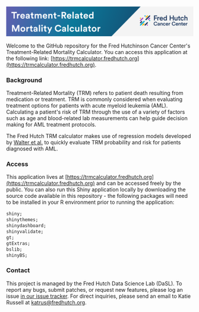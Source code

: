 
![](./app/www/trmHeader.png?raw=true)

Welcome to the GitHub repository for the Fred Hutchinson Cancer Center's Treatment-Related Mortality Calculator. You can access this application at the following link: [https://trmcalculator.fredhutch.org](https://trmcalculator.fredhutch.org).

### Background
Treatment-Related Mortality (TRM) refers to patient death resulting from medication or treatment. TRM is commonly considered when evaluating treatment options for patients with acute myeloid leukemia (AML). Calculating a patient's risk of TRM through the use of a variety of factors such as age and blood-related lab measurements can help guide decision making for AML treatment protocols.

The Fred Hutch TRM calculator makes use of regression models developed by [Walter et al.](https://www.ncbi.nlm.nih.gov/pmc/articles/PMC3221524/) to quickly evaluate TRM probability and risk for patients diagnosed with AML.

### Access
This application lives at [https://trmcalculator.fredhutch.org](https://trmcalculator.fredhutch.org) and can be accessed freely by the public. You can also run this Shiny application locally by downloading the source code available in this repository - the following packages will need to be installed in your R environment prior to running the application:

```
shiny; 
shinythemes; 
shinydashboard; 
shinyvalidate; 
gt; 
gtExtras;
bslib;
shinyBS;
```

### Contact
This project is managed by the Fred Hutch Data Science Lab (DaSL). To report any bugs, submit patches, or request new features, please log an issue [in our issue tracker](https://github.com/FredHutch/trm-calculator/issues/new). For direct inquiries, please send an email to Katie Russell at [katrus\@fredhutch.org](mailto:katrus@fredhutch.org).
